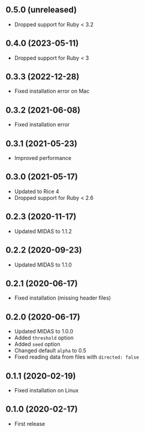 ## 0.5.0 (unreleased)

- Dropped support for Ruby < 3.2

## 0.4.0 (2023-05-11)

- Dropped support for Ruby < 3

## 0.3.3 (2022-12-28)

- Fixed installation error on Mac

## 0.3.2 (2021-06-08)

- Fixed installation error

## 0.3.1 (2021-05-23)

- Improved performance

## 0.3.0 (2021-05-17)

- Updated to Rice 4
- Dropped support for Ruby < 2.6

## 0.2.3 (2020-11-17)

- Updated MIDAS to 1.1.2

## 0.2.2 (2020-09-23)

- Updated MIDAS to 1.1.0

## 0.2.1 (2020-06-17)

- Fixed installation (missing header files)

## 0.2.0 (2020-06-17)

- Updated MIDAS to 1.0.0
- Added `threshold` option
- Added `seed` option
- Changed default `alpha` to 0.5
- Fixed reading data from files with `directed: false`

## 0.1.1 (2020-02-19)

- Fixed installation on Linux

## 0.1.0 (2020-02-17)

- First release
